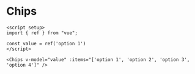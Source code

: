 # Chips

<script setup>
import { ref } from "vue"; 

const value = ref('option 1')
</script>
<DemoContainer>
<Chips v-model="value" :items="['option 1', 'option 2', 'option 3', 'option 4']" />
</DemoContainer>

```vue
<script setup>
import { ref } from "vue"; 

const value = ref('option 1')
</script>

<Chips v-model="value" :items="['option 1', 'option 2', 'option 3', 'option 4']" />
```
